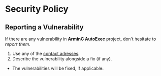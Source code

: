 # Security Policy

## Reporting a Vulnerability

If there are any vulnerability in **ArminC AutoExec** project, don't hesitate to _report them_.

1. Use any of the [contact adresses](https://github.com/armync/arminc-autoexec#support).
2. Describe the vulnerability alongside a fix (if any).

* The vulnerabilities will be fixed, if applicable.
